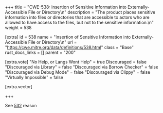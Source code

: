 +++
title = "CWE-538: Insertion of Sensitive Information into Externally-Accessible File or Directory\n"
description = "The product places sensitive information into files or directories that are accessible to actors who are allowed to have access to the files, but not to the sensitive information.\n"
weight = 538

[extra]
id = 538
name = "Insertion of Sensitive Information into Externally-Accessible File or Directory\n"
url = "https://cwe.mitre.org/data/definitions/538.html"
class = "Base"
rust_docs_links = []
parent = "200"

[extra.vote]
"No Help, or Langs Wont Help" = true
Discouraged = false
"Discouraged via Library" = false
"Discouraged via Borrow Checker" = false
"Discouraged via Debug Mode" = false
"Discouraged via Clippy" = false
"Virtually Impossible" = false

[extra.vector]

+++

See [532](/rust-are-we-secure-yet/cwes/cwe-532) reason